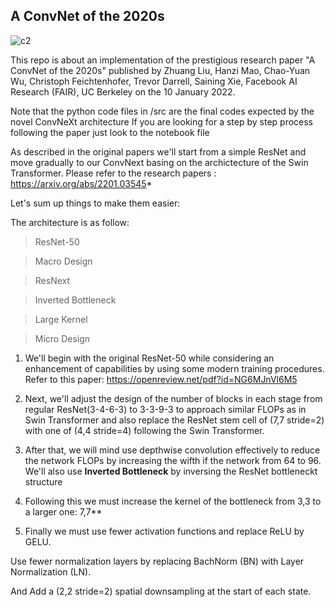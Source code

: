 ## A ConvNet of the 2020s

![c2](https://user-images.githubusercontent.com/84173235/177842088-e5929e0e-36f4-4636-b3f9-3918cea9ae36.png)

This repo is about an implementation of the prestigious research paper "A ConvNet of the 2020s" published by Zhuang Liu, Hanzi Mao, Chao-Yuan Wu, Christoph Feichtenhofer, Trevor Darrell, Saining Xie, Facebook AI Research (FAIR), UC Berkeley on the 10 January 2022.

Note that the python code files in /src are the final codes expected by the novel ConvNeXt architecture
If you are looking for a step by step process following the paper just look to the notebook file



As described in the original papers we'll start from a simple ResNet and move gradually to our ConvNext basing on the archictecture of the Swin Transformer. Please refer to the research papers : https://arxiv.org/abs/2201.03545*

Let's sum up things to make them easier:

The architecture is as follow:


> ResNet-50

> Macro Design

> ResNext

> Inverted Bottleneck

> Large Kernel

> Micro Design

1.   We'll begin with the original ResNet-50 while considering an enhancement of capabilities by using some modern training procedures. Refer to this paper: https://openreview.net/pdf?id=NG6MJnVl6M5

2.   Next, we'll adjust the design of the number of blocks in each stage from regular ResNet(3-4-6-3) to 3-3-9-3 to approach similar FLOPs as in Swin Transformer and also replace the ResNet stem cell of (7,7 stride=2) with one of (4,4 stride=4) following the Swin Transformer.

3.   After that, we will mind use depthwise convolution effectively to reduce the network FLOPs by increasing the wifth if the network from 64 to 96.
     We'll also use **Inverted Bottleneck** by inversing the ResNet bottleneckt structure

4.   Following this we must increase the kernel of the bottleneck from 3,3 to a larger one: 7,7**

5.   Finally we must use fewer activation functions and replace ReLU by GELU.

  Use fewer normalization layers by replacing BachNorm (BN) with   Layer Normalization (LN).

  And Add a (2,2 stride=2) spatial downsampling at the start of each state.
    
